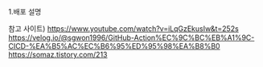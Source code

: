 1.배포 설명

참고 사이트)
https://www.youtube.com/watch?v=iLqGzEkusIw&t=252s
https://velog.io/@sgwon1996/GitHub-Action%EC%9C%BC%EB%A1%9C-CICD-%EA%B5%AC%EC%B6%95%ED%95%98%EA%B8%B0
https://somaz.tistory.com/213